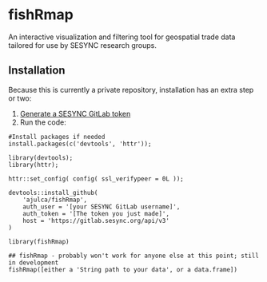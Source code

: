 # fishRmap
An interactive visualization and filtering tool for geospatial trade data tailored for use by SESYNC research groups.

## Installation
Because this is currently a private repository, installation has an extra step or two:

1. [Generate a SESYNC GitLab token](https://gitlab.sesync.org/profile/personal_access_tokens)
2. Run the code:

```{r install} 
#Install packages if needed
install.packages(c('devtools', 'httr'));

library(devtools);
library(httr);

httr::set_config( config( ssl_verifypeer = 0L ));

devtools::install_github(
	'ajulca/fishRmap', 
	auth_user = '[your SESYNC GitLab username]', 
	auth_token = '[The token you just made]',
	host = 'https://gitlab.sesync.org/api/v3'
) 

library(fishRmap)
```

```{r use}
## fishRmap - probably won't work for anyone else at this point; still in development
fishRmap([either a 'String path to your data', or a data.frame])
```